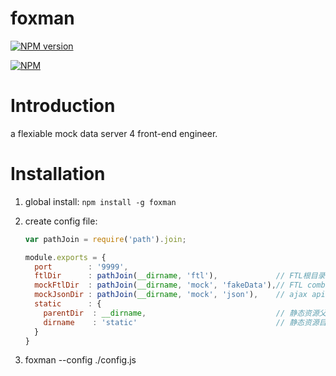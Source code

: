 # foxman

[![NPM version][npm-image]][npm-url] 

[![NPM][nodei-image]][nodei-url]

# Introduction

a flexiable mock data server 4 front-end engineer. 

# Installation

1. global install:
`npm install -g foxman`

2. create config file:
	```javascript 
	var pathJoin = require('path').join;

	module.exports = {
	  port        : '9999',
	  ftlDir      : pathJoin(__dirname, 'ftl'),             // FTL根目录
	  mockFtlDir  : pathJoin(__dirname, 'mock', 'fakeData'),// FTL combine data 根目录
	  mockJsonDir : pathJoin(__dirname, 'mock', 'json'),    // ajax api 目录
	  static      : {
	    parentDir  : __dirname,                             // 静态资源父级目录
	    dirname    : 'static'                               // 静态资源目录名
	  }
	}
	```
3. foxman --config ./config.js


[npm-url]: https://www.npmjs.com/package/foxman
[npm-image]: https://img.shields.io/npm/v/foxman.svg
[downloads-image]: https://img.shields.io/npm/dm/foxman.svg
[downloads-url]: http://badge.fury.io/js/foxman
[nodei-image]: https://nodei.co/npm/webpack.png?downloads=true&downloadRank=true&stars=true
[nodei-url]: https://www.npmjs.com/package/foxman
